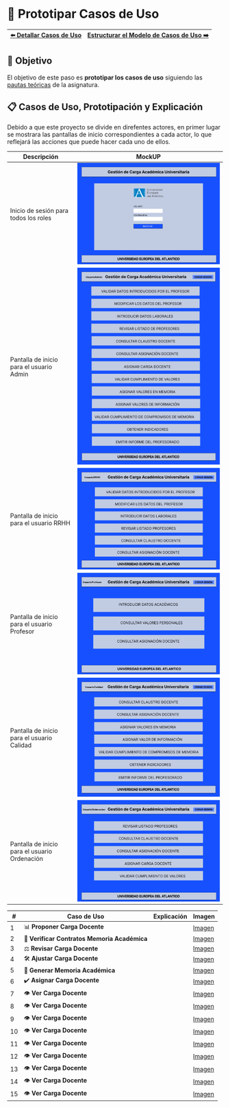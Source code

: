 # 📝 Prototipar Casos de Uso

| [⬅️ Detallar Casos de Uso](DetallarCasosDeUso.md) | [Estructurar el Modelo de Casos de Uso ➡️](EstructurarCasosDeUso.md) |
|:--|--:|

## 🎯 **Objetivo**
El objetivo de este paso es **prototipar los casos de uso** siguiendo las [pautas teóricas](https://github.com/mmasias/IdSw1/blob/main/temario/contenidos/CdU.ICdU.md) de la asignatura.

## 📋 **Casos de Uso, Prototipación y Explicación**  

Debido a que este proyecto se divide en direfentes actores, en primer lugar se mostrara las pantallas de inicio correspondientes a cada actor, lo que reflejará las acciones que puede hacer cada uno de ellos.

| **Descripción** | **MockUP** |
|-----------------|------------|
| Inicio de sesión para todos los roles | ![InicioSesion](/images/modelosUML/MockUp/Login.svg) |
| Pantalla de inicio para el usuario Admin | ![UsuarioAdmin](/images/modelosUML/MockUp/UsuarioAdmin.svg) |
| Pantalla de inicio para el usuario RRHH | ![UsuarioRRHH](/images/modelosUML/MockUp/UsuarioRRHH.svg) |
| Pantalla de inicio para el usuario Profesor | ![UsuarioProfesor](/images/modelosUML/MockUp/UsuarioProfesor.svg) |
| Pantalla de inicio para el usuario Calidad | ![UsuarioCalidad](/images/modelosUML/MockUp/UsuarioCalidad.svg) |
| Pantalla de inicio para el usuario Ordenación | ![UsuarioOrdenacion](/images/modelosUML/MockUp/UsuarioOrdenacion.svg) |



| **#** | **Caso de Uso**  | **Explicación**|**Imagen**  |  
|-------|------------------|----------------|------------|  
| 1     | 📊 **Proponer Carga Docente**                | | [Imagen](/images/BocetosPrototipos/)|
| 2     | 📜 **Verificar Contratos Memoria Académica** | | [Imagen](/images/BocetosPrototipos/)|
| 3     | ⚖️ **Revisar Carga Docente**                 | | [Imagen](/images/BocetosPrototipos/)| 
| 4     | 🛠️ **Ajustar Carga Docente**                 | | [Imagen](/images/BocetosPrototipos/)|  
| 5     | 📑 **Generar Memoria Académica**             | | [Imagen](/images/BocetosPrototipos/)| 
| 6     | ✔️ **Asignar Carga Docente**                 | | [Imagen](/images/BocetosPrototipos/)|
| 7     | 👁️ **Ver Carga Docente**                     | | [Imagen](/images/BocetosPrototipos/BocetoVerCarga.md)|
| 8     | 👁️ **Ver Carga Docente**                     | | [Imagen](/images/BocetosPrototipos/BocetoVerCarga.md)|
| 9     | 👁️ **Ver Carga Docente**                     | | [Imagen](/images/BocetosPrototipos/BocetoVerCarga.md)|
| 10     | 👁️ **Ver Carga Docente**                     | | [Imagen](/images/BocetosPrototipos/BocetoVerCarga.md)|
| 11     | 👁️ **Ver Carga Docente**                     | | [Imagen](/images/BocetosPrototipos/BocetoVerCarga.md)|
| 12     | 👁️ **Ver Carga Docente**                     | | [Imagen](/images/BocetosPrototipos/BocetoVerCarga.md)|
| 13     | 👁️ **Ver Carga Docente**                     | | [Imagen](/images/BocetosPrototipos/BocetoVerCarga.md)|
| 14     | 👁️ **Ver Carga Docente**                     | | [Imagen](/images/BocetosPrototipos/BocetoVerCarga.md)|
| 15    | 👁️ **Ver Carga Docente**                     | | [Imagen](/images/BocetosPrototipos/BocetoVerCarga.md)|

